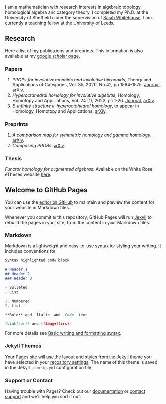 I am a mathematician with research interests in algebraic topology, homological algebra and category theory. I completed my Ph.D. at the University of Sheffield under the supervision of [Sarah Whitehouse](http://www.sarah-whitehouse.staff.shef.ac.uk/). I am currently a teaching fellow at the University of Leeds.


## Research

Here a list of my publications and preprints. This information is also available at my [google scholar page](https://scholar.google.com/citations?hl=en&user=Z_eOJIIAAAAJ).

### Papers

1. _PROPs for involutive monoids and involutive bimonoids_, Theory and Applications of Categories, Vol. 35, 2020, No.42, pp 1564-1575. [Journal](http://www.tac.mta.ca/tac/volumes/35/42/35-42abs.html), [arXiv](https://arxiv.org/abs/2005.07968).
2. _Hyperoctahedral homology for involutive algebras_, Homology, Homotopy and Applications, Vol. 24 (1), 2022, pp 1-26. [Journal](https://www.intlpress.com/site/pub/pages/journals/items/hha/content/vols/0024/0001/a001/index.php), [arXiv](https://arxiv.org/abs/2011.03427).
3. _E-infinity structure in hyperoctahedral homology_, to appear in Homology, Homotopy and Applications. [arXiv](https://arxiv.org/pdf/2108.05154).

### Preprints

1. _A comparison map for symmetric homology and gamma homology_. [arXiv](https://arxiv.org/abs/2005.07963).
2. _Composing PROBs_. [arXiv](https://arxiv.org/pdf/2105.13166).

### Thesis
_Functor homology for augmented algebras_. Available on the White Rose eTheses website [here](http://etheses.whiterose.ac.uk/26243/).



## Welcome to GitHub Pages

You can use the [editor on GitHub](https://github.com/DanGraves1/DanGraves1.github.io/edit/main/index.md) to maintain and preview the content for your website in Markdown files.

Whenever you commit to this repository, GitHub Pages will run [Jekyll](https://jekyllrb.com/) to rebuild the pages in your site, from the content in your Markdown files.

### Markdown

Markdown is a lightweight and easy-to-use syntax for styling your writing. It includes conventions for

```markdown
Syntax highlighted code block

# Header 1
## Header 2
### Header 3

- Bulleted
- List

1. Numbered
2. List

**Bold** and _Italic_ and `Code` text

[Link](url) and ![Image](src)
```

For more details see [Basic writing and formatting syntax](https://docs.github.com/en/github/writing-on-github/getting-started-with-writing-and-formatting-on-github/basic-writing-and-formatting-syntax).

### Jekyll Themes

Your Pages site will use the layout and styles from the Jekyll theme you have selected in your [repository settings](https://github.com/DanGraves1/DanGraves1.github.io/settings/pages). The name of this theme is saved in the Jekyll `_config.yml` configuration file.

### Support or Contact

Having trouble with Pages? Check out our [documentation](https://docs.github.com/categories/github-pages-basics/) or [contact support](https://support.github.com/contact) and we’ll help you sort it out.
